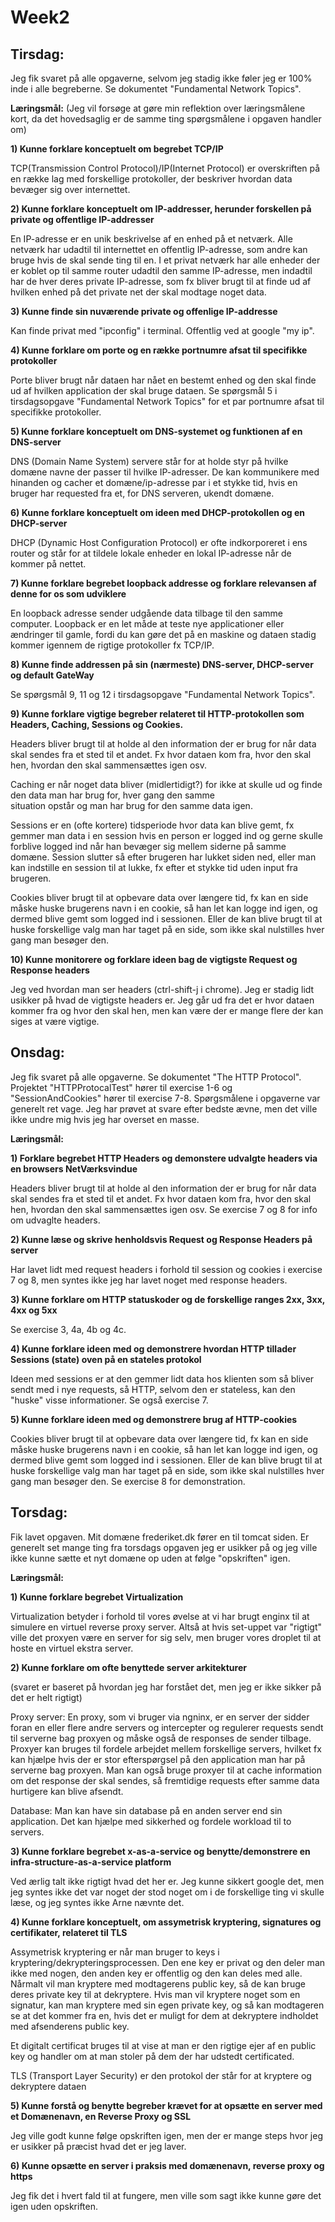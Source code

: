 # Week2
 
## Tirsdag:

Jeg fik svaret på alle opgaverne, selvom jeg stadig ikke føler jeg er 100% inde i alle begreberne. Se dokumentet "Fundamental Network Topics".

**Læringsmål:**
 (Jeg vil forsøge at gøre min reflektion over læringsmålene kort, da det hovedsaglig er de samme ting spørgsmålene i opgaven handler om)
 
 **1) Kunne forklare konceptuelt om begrebet TCP/IP**
 
 TCP(Transmission Control Protocol)/IP(Internet Protocol) er overskriften på en række lag med forskellige protokoller, der beskriver
 hvordan data bevæger sig over internettet.
 
 **2) Kunne forklare konceptuelt om IP-addresser, herunder forskellen på private og offentlige IP-addresser**
 
 En IP-adresse er en unik beskrivelse af en enhed på et netværk. Alle netværk har udadtil til internettet en offentlig IP-adresse, som
 andre kan bruge hvis de skal sende ting til en. I et privat netværk har alle enheder der er koblet op til samme router udadtil den samme
 IP-adresse, men indadtil har de hver deres private IP-adresse, som fx bliver brugt til at finde ud af hvilken enhed på det private net
 der skal modtage noget data.
 
**3) Kunne finde sin nuværende private og offenlige IP-addresse**
 
 Kan finde privat med "ipconfig" i terminal. Offentlig ved at google "my ip".
 
**4) Kunne forklare om porte og en række portnumre afsat til specifikke protokoller**
 
 Porte bliver brugt når dataen har nået en bestemt enhed og den skal finde ud af hvilken application der skal bruge dataen.
 Se spørgsmål 5 i tirsdagsopgave "Fundamental Network Topics" for et par portnumre afsat til specifikke protokoller.
 
 **5) Kunne forklare konceptuelt om DNS-systemet og funktionen af en DNS-server**
 
 DNS (Domain Name System) servere står for at holde styr på hvilke domæne navne der passer til hvilke IP-adresser. De kan kommunikere
 med hinanden og cacher et domæne/ip-adresse par i et stykke tid, hvis en bruger har requested fra et, for DNS serveren, ukendt domæne.
 
 **6) Kunne forklare konceptuelt om ideen med DHCP-protokollen og en DHCP-server**
 
 DHCP (Dynamic Host Configuration Protocol) er ofte indkorporeret i ens router og står for at tildele lokale enheder en lokal IP-adresse
 når de kommer på nettet.
 
 **7) Kunne forklare begrebet loopback addresse og forklare relevansen af denne for os som udviklere**
 
 En loopback adresse sender udgående data tilbage til den samme computer. Loopback er en let måde at teste nye applicationer eller
 ændringer til gamle, fordi du kan gøre det på en maskine og dataen stadig kommer igennem de rigtige protokoller fx TCP/IP.
 
 **8) Kunne finde addressen på sin (nærmeste) DNS-server, DHCP-server og default GateWay**
 
 Se spørgsmål 9, 11 og 12 i tirsdagsopgave "Fundamental Network Topics".
 
 **9) Kunne forklare vigtige begreber relateret til HTTP-protokollen som Headers, Caching, Sessions og Cookies.**
 
 Headers bliver brugt til at holde al den information der er brug for når data skal sendes fra et sted til et andet. Fx hvor dataen
 kom fra, hvor den skal hen, hvordan den skal sammensættes igen osv.
 
 Caching er når noget data bliver (midlertidigt?) for ikke at skulle ud og finde den data man har brug for, hver gang den samme     
 situation opstår og man har brug for den samme data igen.
 
 Sessions er en (ofte kortere) tidsperiode hvor data kan blive gemt, fx gemmer man data i en session hvis en person er logged ind og 
 gerne skulle forblive logged ind når han bevæger sig mellem siderne på samme domæne. Session slutter så efter brugeren har lukket siden
 ned, eller man kan indstille en session til at lukke, fx efter et stykke tid uden input fra brugeren.
 
 Cookies bliver brugt til at opbevare data over længere tid, fx kan en side måske huske brugerens navn i en cookie, så han let kan
 logge ind igen, og dermed blive gemt som logged ind i sessionen. Eller de kan blive brugt til at huske forskellige valg man har taget på en side, som ikke skal nulstilles hver gang man besøger den.
 
 **10) Kunne monitorere og forklare ideen bag de vigtigste Request og Response headers**
 
 Jeg ved hvordan man ser headers (ctrl-shift-j i chrome). Jeg er stadig lidt usikker på hvad de vigtigste headers er. Jeg går ud fra det
 er hvor dataen kommer fra og hvor den skal hen, men kan være der er mange flere der kan siges at være vigtige.
 
 ## Onsdag:
 
 Jeg fik svaret på alle opgaverne. Se dokumentet "The HTTP Protocol". Projektet "HTTPProtocalTest" hører til exercise 1-6 og 
 "SessionAndCookies" hører til exercise 7-8. Spørgsmålene i opgaverne var generelt ret vage. Jeg har prøvet at svare efter bedste ævne,
 men det ville ikke undre mig hvis jeg har overset en masse.
 
 **Læringsmål:**
 
 **1) Forklare begrebet HTTP Headers og demonstere udvalgte headers via en browsers NetVærksvindue**
 
 Headers bliver brugt til at holde al den information der er brug for når data skal sendes fra et sted til et andet. Fx hvor dataen
 kom fra, hvor den skal hen, hvordan den skal sammensættes igen osv. Se exercise 7 og 8 for info om udvaglte headers. 
 
 **2) Kunne læse og skrive henholdsvis Request og Response Headers på server**
 
 Har lavet lidt med request headers i forhold til session og cookies i exercise 7 og 8, men syntes ikke jeg har lavet noget med response
 headers.
 
 **3) Kunne forklare om HTTP statuskoder og de forskellige ranges 2xx, 3xx, 4xx og 5xx**
 
 Se exercise 3, 4a, 4b og 4c.
 
 **4) Kunne forklare ideen med og demonstrere hvordan HTTP tillader Sessions (state) oven på en stateles protokol**
 
 Ideen med sessions er at den gemmer lidt data hos klienten som så bliver sendt med i nye requests, så HTTP, selvom den er stateless,
 kan den "huske" visse informationer. Se også exercise 7.
 
 **5) Kunne forklare ideen med og demonstrere brug af HTTP-cookies**
 
 Cookies bliver brugt til at opbevare data over længere tid, fx kan en side måske huske brugerens navn i en cookie, så han let kan
 logge ind igen, og dermed blive gemt som logged ind i sessionen. Eller de kan blive brugt til at huske forskellige valg man har taget  på en side, som ikke skal nulstilles hver gang man besøger den. Se exercise 8 for demonstration.
 
 ## Torsdag:
 Fik lavet opgaven. Mit domæne frederiket.dk fører en til tomcat siden. Er generelt set mange ting fra torsdags opgaven jeg er usikker på og jeg ville ikke kunne sætte et nyt domæne op uden at følge "opskriften" igen.
 
 **Læringsmål:**
 
 **1) Kunne forklare begrebet Virtualization**
 
 Virtualization betyder i forhold til vores øvelse at vi har brugt enginx til at simulere en virtuel reverse proxy server.
 Altså at hvis set-uppet var "rigtigt" ville det proxyen være en server for sig selv, men bruger vores droplet til at hoste en virtuel
 ekstra server.
 
 **2) Kunne forklare om ofte benyttede server arkitekturer**
 
 (svaret er baseret på hvordan jeg har forstået det, men jeg er ikke sikker på det er helt rigtigt)
 
 Proxy server:
 En proxy, som vi bruger via ngninx, er en server der sidder foran en eller flere andre servers og intercepter og regulerer
 requests sendt til serverne bag proxyen og måske også de responses de sender tilbage. Proxyer kan bruges til fordele arbejdet mellem forskellige servers, hvilket fx kan hjælpe hvis der er stor efterspørgsel på den application man har på serverne bag proxyen. Man kan også bruge proxyer til at cache information om det response der skal sendes, så fremtidige requests efter samme data hurtigere kan blive afsendt.
 
 Database:
 Man kan have sin database på en anden server end sin application. Det kan hjælpe med sikkerhed og fordele workload til to servers.
 
 **3) Kunne forklare begrebet x-as-a-service og benytte/demonstrere en infra-structure-as-a-service platform**
 
 Ved ærlig talt ikke rigtigt hvad det her er. Jeg kunne sikkert google det, men jeg syntes ikke det var noget der stod noget om i de forskellige ting vi skulle læse, og jeg syntes ikke Arne nævnte det.
 
 **4) Kunne forklare konceptuelt, om assymetrisk kryptering, signatures og certifikater, relateret til TLS**
 
 Assymetrisk kryptering er når man bruger to keys i kryptering/dekrypteringsprocessen. Den ene key er privat og den deler man ikke med nogen, den anden key er offentlig og den kan deles med alle. Nårmalt vil man kryptere med modtagerens public key, så de kan bruge deres private key til at dekryptere. Hvis man vil kryptere noget som en signatur, kan man kryptere med sin egen private key, og så kan modtageren se at det kommer fra en, hvis det er muligt for dem at dekryptere indholdet med afsenderens public key.
 
 Et digitalt certificat bruges til at vise at man er den rigtige ejer af en public key og handler om at man stoler på dem der har udstedt certificated.
 
 TLS (Transport Layer Security) er den protokol der står for at kryptere og dekryptere dataen 
 
 **5) Kunne forstå og benytte begreber krævet for at opsætte en server med et Domænenavn, en Reverse Proxy og SSL**
 
 Jeg ville godt kunne følge opskriften igen, men der er mange steps hvor jeg er usikker på præcist hvad det er jeg laver.
 
 **6) Kunne opsætte en server i praksis med domænenavn, reverse proxy og https**
 
 Jeg fik det i hvert fald til at fungere, men ville som sagt ikke kunne gøre det igen uden opskriften.
